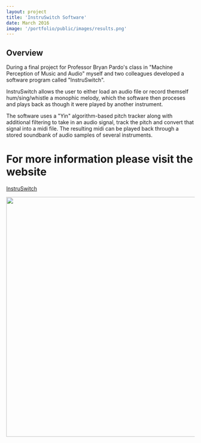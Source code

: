```yaml
---
layout: project
title: 'InstruSwitch Software'
date: March 2016
image: '/portfolio/public/images/results.png'
---
```


## Overview
During a final project for Professor Bryan Pardo's class in "Machine Perception of Music and Audio" myself and two colleagues developed a software program called "InstruSwitch".

InstruSwitch allows the user to either load an audio file or record themself hum/sing/whistle a monophic melody, which the software then proceses and plays back as though it were played by another instrument.

The software uses a "Yin" algorithm-based pitch tracker along with additional filtering to take in an audio signal, track the pitch and convert that signal into a midi file. The resulting midi can be played back through a stored soundbank of audio samples of several instruments. 

# For more information please visit the website

<a href="http://instruswitch.wix.com/eecs352">InstruSwitch</a>

<img src="/portfolio/public/images/GUI_opening.jpg" width="640" heigth="320"/>



